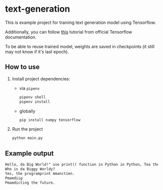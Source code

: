 # text-generation

This is example project for training
text generation model using Tensorflow.

Additionally, you can follow
[this](https://www.tensorflow.org/text/tutorials/text_generation)
tutorial from official Tensorflow documentation.

To be able to reuse trained model, weights
are saved in checkpoints (it still may not know if it's last epoch).

## How to use

1. Install project dependencies:

    - via `pipenv`

        ```bash
        pipenv shell
        pipenv install
        ```

    - globally

        ```bash
        pip install numpy tensorflow
        ```

2. Run the project

    ```bash
    python main.py
    ```

## Example output

```txt
Hello, da Big World!" use print() function in Python in Python, Tea the progress of eagress of entire world!
Who is da Biggy Worldy?
Yes, the programprint mmanctien.
Pmamdiig
Pmamdicting the future.
```
